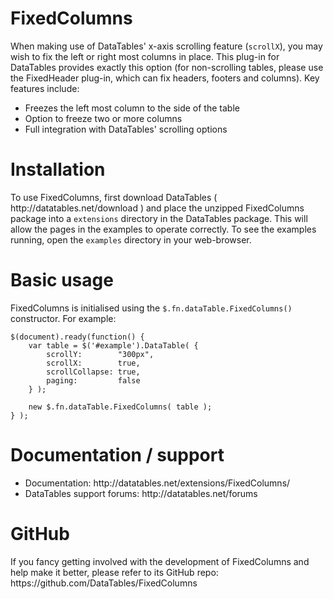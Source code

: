 <h1 id="fixedcolumns">FixedColumns</h1>

<p>When making use of DataTables' x-axis scrolling feature (<code>scrollX</code>), you may wish to fix the left or right most columns in place. This plug-in for DataTables provides exactly this option (for non-scrolling tables, please use the FixedHeader plug-in, which can fix headers, footers and columns). Key features include:</p>

<ul>
<li>Freezes the left most column to the side of the table</li>
<li>Option to freeze two or more columns</li>
<li>Full integration with DataTables' scrolling options</li>
</ul>

<h1 id="installation">Installation</h1>

<p>To use FixedColumns, first download DataTables ( http://datatables.net/download ) and place the unzipped FixedColumns package into a <code>extensions</code> directory in the DataTables package. This will allow the pages in the examples to operate correctly. To see the examples running, open the <code>examples</code> directory in your web-browser.</p>

<h1 id="basic-usage">Basic usage</h1>

<p>FixedColumns is initialised using the <code>$.fn.dataTable.FixedColumns()</code> constructor. For example:</p>

<pre><code class="js">$(document).ready(function() {
    var table = $('#example').DataTable( {
        scrollY:        "300px",
        scrollX:        true,
        scrollCollapse: true,
        paging:         false
    } );

    new $.fn.dataTable.FixedColumns( table );
} );
</code></pre>

<h1 id="documentation-%2F-support">Documentation / support</h1>

<ul>
<li>Documentation: http://datatables.net/extensions/FixedColumns/</li>
<li>DataTables support forums: http://datatables.net/forums</li>
</ul>

<h1 id="github">GitHub</h1>

<p>If you fancy getting involved with the development of FixedColumns and help make it better, please refer to its GitHub repo: https://github.com/DataTables/FixedColumns</p>
